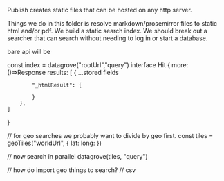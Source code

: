 
Publish creates static files that can be hosted on any http server.

Things we do in this folder is resolve markdown/prosemirror files to static html and/or pdf. We build a static search index. We should break out a searcher that can search without needing to log in or start a database.

bare api will be

const index = datagrove("rootUrl","query")
interface Hit {
    more: ()=>Response
    results: [
        {
            ...stored fields

            "_htmlResult": {

            }
        },
    ]
}

// for geo searches we probably want to divide by geo first.
const tiles =   geoTiles("worldUrl", { lat: long: })

// now search in parallel
datagrove(tiles, "query")


// how do import geo things to search?
// csv 
